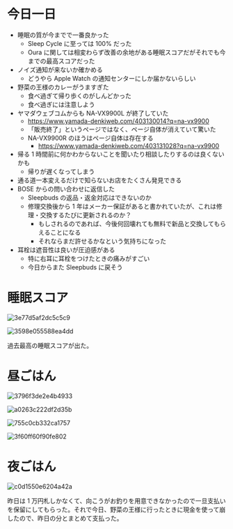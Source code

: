 # 今日一日
- 睡眠の質が今までで一番良かった
  - Sleep Cycle に至っては 100% だった
  - Oura に関しては相変わらず改善の余地がある睡眠スコアだがそれでも今までの最高スコアだった
- ノイズ通知が来ないか確かめる
  - どうやら Apple Watch の通知センターにしか届かないらしい
- 野菜の王様のカレーがうますぎた
  - 食べ過ぎて帰り歩くのがしんどかった
  - 食べ過ぎには注意しよう
- ヤマダウェブコムからも NA-VX9900L が終了していた
  - https://www.yamada-denkiweb.com/403130014?q=na-vx9900
  - 「販売終了」というページではなく、ページ自体が消えていて驚いた
  - NA-VX9900R のほうはページ自体は存在する
      - https://www.yamada-denkiweb.com/403131028?q=na-vx9900
- 帰る 1 時間前に何かわからないことを聞いたり相談したりするのは良くないかも
  - 帰りが遅くなってしまう
- 通る道一本変えるだけで知らないお店をたくさん発見できる
- BOSE からの問い合わせに返信した
  - Sleepbuds の返品・返金対応はできないのか
  - 修理交換後から 1 年はメーカー保証があると書かれていたが、これは修理・交換するたびに更新されるのか？
      - もしされるのであれば、今後何回壊れても無料で新品と交換してもらえることになる
      - それならまだ許せるかなという気持ちになった
- 耳栓は遮音性は良いが圧迫感がある
  - 特に右耳に耳栓をつけたときの痛みがすごい
  - 今日からまた Sleepbuds に戻そう

# 睡眠スコア
![3e77d5af2dc5c5c9](/images/2019/10/3e77d5af2dc5c5c9.png)

![3598e055588ea4dd](/images/2019/10/3598e055588ea4dd.png)

過去最高の睡眠スコアが出た。

# 昼ごはん
![3796f3de2e4b4933](/images/2019/10/3796f3de2e4b4933.jpg)

![a0263c222df2d35b](/images/2019/10/a0263c222df2d35b.jpg)

![755c0cb332ca1757](/images/2019/10/755c0cb332ca1757.jpg)

![3f60ff60f90fe802](/images/2019/10/3f60ff60f90fe802.jpg)

# 夜ごはん
![c0d1550e6204a42a](/images/2019/10/c0d1550e6204a42a.jpg)

昨日は 1 万円札しかなくて、向こうがお釣りを用意できなかったので一旦支払いを保留にしてもらった。それで今日、野菜の王様に行ったときに現金を使って崩したので、昨日の分とまとめて支払った。
